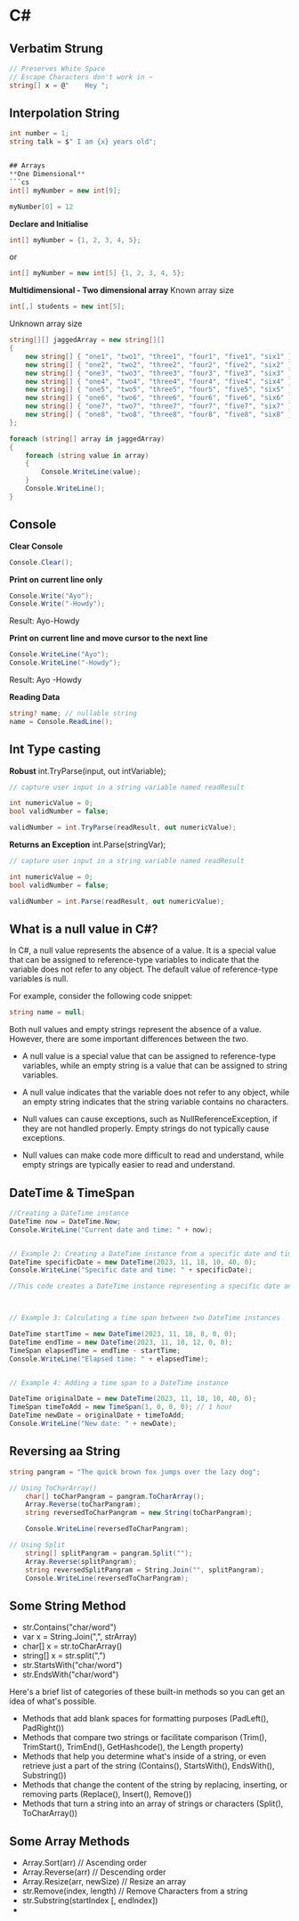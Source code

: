 # C# 

## Verbatim Strung 
```cs 
// Preserves White Space 
// Escape Characters don't work in ~
string[] x = @"    Hey ";
``` 

## Interpolation String 
```cs 
int number = 1; 
string talk = $" I am {x} years old";


## Arrays 
**One Dimensional**
```cs 
int[] myNumber = new int[9];

myNumber[0] = 12
```  

**Declare and Initialise**
```cs 
int[] myNumber = {1, 2, 3, 4, 5}; 
``` 
or 
```cs 
int[] myNumber = new int[5] {1, 2, 3, 4, 5}; 
``` 

**Multidimensional -  Two dimensional array**
Known array size 
```cs 
int[,] students = new int[5]; 
``` 


Unknown array size 
```cs 
string[][] jaggedArray = new string[][]
{
    new string[] { "one1", "two1", "three1", "four1", "five1", "six1" },
    new string[] { "one2", "two2", "three2", "four2", "five2", "six2" },
    new string[] { "one3", "two3", "three3", "four3", "five3", "six3" },
    new string[] { "one4", "two4", "three4", "four4", "five4", "six4" },
    new string[] { "one5", "two5", "three5", "four5", "five5", "six5" },
    new string[] { "one6", "two6", "three6", "four6", "five6", "six6" },
    new string[] { "one7", "two7", "three7", "four7", "five7", "six7" },
    new string[] { "one8", "two8", "three8", "four8", "five8", "six8" }
};

foreach (string[] array in jaggedArray)
{
    foreach (string value in array)
    {
        Console.WriteLine(value);
    }
    Console.WriteLine();
} 
``` 



## Console 
**Clear Console** 
```cs 
Console.Clear();
``` 

**Print on current line only**
```cs 
Console.Write("Ayo");
Console.Write("-Howdy");
``` 
Result:
Ayo-Howdy 

**Print on current line and move cursor to the next line**
```cs 
Console.WriteLine("Ayo");
Console.WriteLine("-Howdy");
``` 
Result: 
Ayo 
-Howdy 

**Reading Data** 
```cs 
string? name; // nullable string 
name = Console.ReadLine(); 
```

## Int Type casting 
**Robust** 
int.TryParse(input, out intVariable);  
```cs 
// capture user input in a string variable named readResult

int numericValue = 0;
bool validNumber = false;

validNumber = int.TryParse(readResult, out numericValue);  
``` 

**Returns an Exception**
int.Parse(stringVar);  
```cs 
// capture user input in a string variable named readResult

int numericValue = 0;
bool validNumber = false;

validNumber = int.Parse(readResult, out numericValue);  
```  



## What is a null value in C#?
In C#, a null value represents the absence of a value. It is a special value that can be assigned to reference-type variables to indicate that the variable does not refer to any object. The default value of reference-type variables is null.

For example, consider the following code snippet:
```cs 
string name = null;
``` 
Both null values and empty strings represent the absence of a value. However, there are some important differences between the two.

- A null value is a special value that can be assigned to reference-type variables, while an empty string is a value that can be assigned to string variables.

- A null value indicates that the variable does not refer to any object, while an empty string indicates that the string variable contains no characters. 

- Null values can cause exceptions, such as NullReferenceException, if they are not handled properly. Empty strings do not typically cause exceptions.

- Null values can make code more difficult to read and understand, while empty strings are typically easier to read and understand.



## DateTime & TimeSpan
```cs 
//Creating a DateTime instance
DateTime now = DateTime.Now;
Console.WriteLine("Current date and time: " + now);


// Example 2: Creating a DateTime instance from a specific date and time
DateTime specificDate = new DateTime(2023, 11, 18, 10, 40, 0);
Console.WriteLine("Specific date and time: " + specificDate);

//This code creates a DateTime instance representing a specific date and time (November 18, 2023, 10:40:00 AM) by specifying the year, month, day, hour, minute, and second components using the DateTime constructor.  



// Example 3: Calculating a time span between two DateTime instances

DateTime startTime = new DateTime(2023, 11, 18, 8, 0, 0);
DateTime endTime = new DateTime(2023, 11, 18, 12, 0, 0);
TimeSpan elapsedTime = endTime - startTime;
Console.WriteLine("Elapsed time: " + elapsedTime); 


// Example 4: Adding a time span to a DateTime instance

DateTime originalDate = new DateTime(2023, 11, 18, 10, 40, 0);
TimeSpan timeToAdd = new TimeSpan(1, 0, 0, 0); // 1 hour
DateTime newDate = originalDate + timeToAdd;
Console.WriteLine("New date: " + newDate);
```



## Reversing aa String 
```cs 
string pangram = "The quick brown fox jumps over the lazy dog"; 

// Using ToCharArray() 
    char[] toCharPangram = pangram.ToCharArray();
    Array.Reverse(toCharPangram);
    string reversedToCharPangram = new String(toCharPangram);

    Console.WriteLine(reversedToCharPangram);

// Using Split 
    string[] splitPangram = pangram.Split(""); 
    Array.Reverse(splitPangram); 
    string reversedSplitPangram = String.Join("", splitPangram);
    Console.WriteLine(reversedToCharPangram);
``` 


## Some String Method 
- str.Contains("char/word") 
- var x = String.Join(",", strArray) 
- char[] x = str.toCharArray()
- string[] x = str.split(",") 
- str.StartsWith("char/word")
- str.EndsWith("char/word")

Here's a brief list of categories of these built-in methods so you can get an idea of what's possible.
- Methods that add blank spaces for formatting purposes (PadLeft(), PadRight())
- Methods that compare two strings or facilitate comparison (Trim(), TrimStart(), TrimEnd(), GetHashcode(), the Length property)
- Methods that help you determine what's inside of a string, or even retrieve just a part of the string (Contains(), StartsWith(), EndsWith(), Substring())
- Methods that change the content of the string by replacing, inserting, or removing parts (Replace(), Insert(), Remove())
- Methods that turn a string into an array of strings or characters (Split(), ToCharArray()) 


## Some Array Methods 
- Array.Sort(arr) // Ascending order 
- Array.Reverse(arr) // Descending order
- Array.Resize(arr, newSize) // Resize an array
- str.Remove(index, length) // Remove Characters from a string 
- str.Substring(startIndex [, endIndex])  
- 